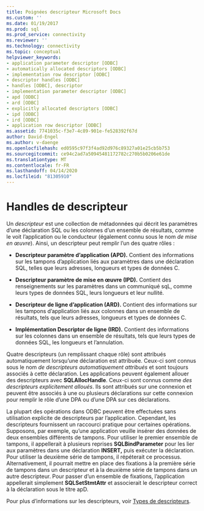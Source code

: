 ```yaml
---
title: Poignées descripteur Microsoft Docs
ms.custom: ''
ms.date: 01/19/2017
ms.prod: sql
ms.prod_service: connectivity
ms.reviewer: ''
ms.technology: connectivity
ms.topic: conceptual
helpviewer_keywords:
- application parameter descriptor [ODBC]
- automatically allocated descriptors [ODBC]
- implementation row descriptor [ODBC]
- descriptor handles [ODBC]
- handles [ODBC], descriptor
- implementation parameter descriptor [ODBC]
- apd [ODBC]
- ard [ODBC]
- explicitly allocated descriptors [ODBC]
- ipd [ODBC]
- ird [ODBC]
- application row descriptor [ODBC]
ms.assetid: 7741035c-f3e7-4c89-901e-fe528392f67d
author: David-Engel
ms.author: v-daenge
ms.openlocfilehash: ed0595c97f3f4ad92d976c89327a01e25cb5b753
ms.sourcegitcommit: ce94c2ad7a50945481172782c270b5b0206e61de
ms.translationtype: MT
ms.contentlocale: fr-FR
ms.lasthandoff: 04/14/2020
ms.locfileid: "81305910"
---
```

# <a name="descriptor-handles"></a>Handles de descripteur
Un *descripteur* est une collection de métadonnées qui décrit les paramètres d’une déclaration SQL ou les colonnes d’un ensemble de résultats, comme le voit l’application ou le conducteur (également connu sous le nom *de mise en œuvre*). Ainsi, un descripteur peut remplir l’un des quatre rôles :  
  
-   **Descripteur paramètre d’application (APD).** Contient des informations sur les tampons d’application liés aux paramètres dans une déclaration SQL, telles que leurs adresses, longueurs et types de données C.  
  
-   **Descripteur paramètre de mise en œuvre (IPD).** Contient des renseignements sur les paramètres dans un communiqué sqL, comme leurs types de données SQL, leurs longueurs et leur nullité.  
  
-   **Descripteur de ligne d’application (ARD).** Contient des informations sur les tampons d’application liés aux colonnes dans un ensemble de résultats, tels que leurs adresses, longueurs et types de données C.  
  
-   **Implémentation Descriptor de ligne (IRD).** Contient des informations sur les colonnes dans un ensemble de résultats, tels que leurs types de données SQL, les longueurs et l’annulation.  
  
 Quatre descripteurs (un remplissant chaque rôle) sont attribués automatiquement lorsqu’une déclaration est attribuée. Ceux-ci sont connus sous le nom *de descripteurs automatiquement attribués* et sont toujours associés à cette déclaration. Les applications peuvent également allouer des descripteurs avec **SQLAllocHandle**. Ceux-ci sont connus comme *des descripteurs explicitement alloués*. Ils sont attribués sur une connexion et peuvent être associés à une ou plusieurs déclarations sur cette connexion pour remplir le rôle d’une DPA ou d’une DPA sur ces déclarations.  
  
 La plupart des opérations dans ODBC peuvent être effectuées sans utilisation explicite de descripteurs par l’application. Cependant, les descripteurs fournissent un raccourci pratique pour certaines opérations. Supposons, par exemple, qu’une application veuille insérer des données de deux ensembles différents de tampons. Pour utiliser le premier ensemble de tampons, il appellerait à plusieurs reprises **SQLBindParameter** pour les lier aux paramètres dans une déclaration **INSERT,** puis exécuter la déclaration. Pour utiliser la deuxième série de tampons, il répéterait ce processus. Alternativement, il pourrait mettre en place des fixations à la première série de tampons dans un descripteur et à la deuxième série de tampons dans un autre descripteur. Pour passer d’un ensemble de fixations, l’application appellerait simplement **SQLSetStmtAttr** et associerait le descripteur correct à la déclaration sous le titre apD.  
  
 Pour plus d’informations sur les descripteurs, voir [Types de descripteurs](../../../odbc/reference/develop-app/types-of-descriptors.md).
